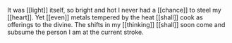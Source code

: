 It was [[light]] itself, so bright and hot I never had a [[chance]] to steel my [[heart]]. Yet [[even]] metals tempered by the heat [[shall]] cook as offerings to the divine. The shifts in my [[thinking]] [[shall]] soon come and subsume the person I am at the current stroke.